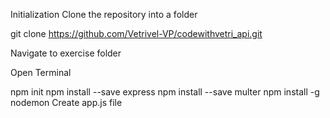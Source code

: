 Initialization
Clone the repository into a folder

git clone https://github.com/Vetrivel-VP/codewithvetri_api.git

Navigate to exercise folder

Open Terminal

npm init
npm install --save express
npm install --save multer
npm install -g nodemon
Create app.js file
